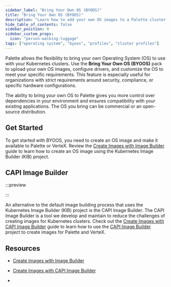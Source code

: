 ```yaml
---
sidebar_label: "Bring Your Own OS (BYOOS)"
title: "Bring Your Own OS (BYOOS)"
description: "Learn how to add your own OS images to a Palette cluster profile."
hide_table_of_contents: false
sidebar_position: 0
sidebar_custom_props:
  icon: "person-walking-luggage"
tags: ["operating system", "byoos", "profiles", "cluster profiles"]
---
```


Palette allows the flexibility to bring your own Operating System (OS) to use with your Kubernetes clusters. Use the
**Bring Your Own OS (BYOOS)** pack to upload your own OS images, configure drivers, and customize the OS to meet your
specific requirements. This feature is especially useful for organizations with strict requirements around security,
compliance, or specific hardware configurations.

The ability to bring your own OS to Palette gives you more control over dependencies in your environment and ensures
compatibility with your existing applications. The OS you bring can be commercial or an open-source distribution.

## Get Started

To get started with BYOOS, you need to create an OS image and make it available to Palette or VerteX. Review the
[Create Images with Image Builder](../byoos/image-builder/image-builder.md) guide to learn how to create an OS image
using the Kubernetes Image Builder (KIB) project.

## CAPI Image Builder

:::preview

:::

An alternative to the default image building process that uses the Kubernetes Image Builder (KIB) project is the CAPI
Image Builder. The CAPI Image Builder is a tool we develop and maintain to reduce the challenges of creating images for
Kubernetes clusters. Check out the [Create Images with CAPI Image Builder](./capi-image-builder/capi-image-builder.md)
guide to learn how to use the [CAPI Image Builder](https://github.com/kubernetes-sigs/image-builder) project to create
images for Palette and VerteX.

## Resources

- [Create Images with Image Builder](../byoos/image-builder/image-builder.md)

- [Create Images with CAPI Image Builder](capi-image-builder/capi-image-builder.md)

- <VersionedLink text="BYOOS Pack" url="/integrations/packs/?pack=generic-byoi" />
